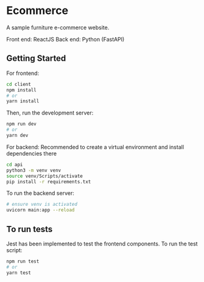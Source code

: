 # Ecommerce

A sample furniture e-commerce website.

Front end: ReactJS
Back end: Python (FastAPI)

## Getting Started

For frontend:

```bash
cd client
npm install
# or
yarn install
```

Then, run the development server:

```bash
npm run dev
# or
yarn dev
```

For backend:
Recommended to create a virtual environment and install dependencies there

```bash
cd api
python3 -m venv venv
source venv/Scripts/activate
pip install -r requirements.txt
```

To run the backend server:

```bash
# ensure venv is activated
uvicorn main:app --reload
```

## To run tests

Jest has been implemented to test the frontend components. To run the test script:

```bash
npm run test
# or
yarn test
```
